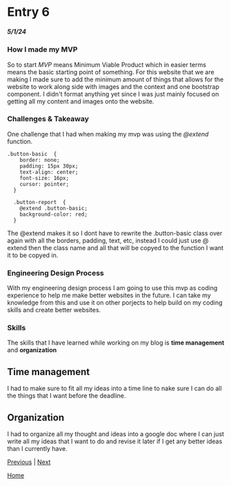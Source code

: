 # Entry 6
##### 5/1/24

### How I made my MVP
So to start *MVP* means Minimum Viable Product which in easier terms means the basic starting point of something. For this website that we are making I made sure to add the minimum amount of things that allows for the website to work along side with images and the context and one bootstrap component. I didn't format anything yet since I was just mainly focused on getting all my content and images onto the website. 

### Challenges & Takeaway
One challenge that I had when making my mvp was using the *@extend* function.
```
.button-basic  {
    border: none;
    padding: 15px 30px;
    text-align: center;
    font-size: 16px;
    cursor: pointer;
  }

  .button-report  {
    @extend .button-basic;
    background-color: red;
  }
```
The @extend makes it so I dont have to rewrite the .button-basic class over again with all the borders, padding, text, etc, instead I could just use @ extend then the class name and all that will be copyed to the function I want it to be copyed in. 

### Engineering Design Process
With my engineering design process I am going to use this mvp as coding experience to help me make better websites in the future. I can take my knowledge from this and use it on other porjects to help build on my coding skills and create better websites.

### Skills
The skills that I have learned while working on my blog is **time management** and **organization**

## Time management
I had to make sure to fit all my ideas into a time line to nake sure I can do all the things that I want before the deadline. 

## Organization
I had to organize all my thought and ideas into a google doc where I can just write all my ideas that I want to do and revise it later if I get any better ideas than I currently have.


[Previous](entry05.md) | [Next](entry07.md)

[Home](../README.md)
